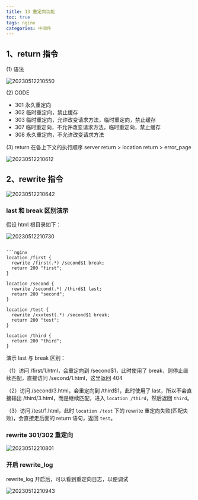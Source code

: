 ```yaml
---
title: 13 重定向功能
toc: true
tags: nginx
categories: 中间件
---
```


## 1、return 指令

(1) 语法

![20230512210550](http://s3.airtlab.com/blog/20230512210550.png)

(2) CODE

-  301 永久重定向 
-  302 临时重定向，禁止缓存 
-  303 临时重定向，允许改变请求方法，临时重定向，禁止缓存 
-  307 临时重定向，不允许改变请求方法，临时重定向，禁止缓存 
-  308 永久重定向，不允许改变请求方法 

(3) return 在各上下文的执行顺序
server return > location return > error_page

![20230512210612](http://s3.airtlab.com/blog/20230512210612.png)

## 2、rewrite 指令

![20230512210642](http://s3.airtlab.com/blog/20230512210642.png)

### last 和 break 区别演示

假设 html 根目录如下：

![20230512210730](http://s3.airtlab.com/blog/20230512210730.png)

```

```nginx
location /first {
  rewrite /first(.*) /second$1 break;
  return 200 "first";
}

location /second {
  rewrite /second(.*) /third$1 last;
  return 200 "second";
}

location /test {
  rewrite /xxxtest(.*) /second$1 break;
  return 200 "test";
}

location /third {
  return 200 "third";
}
```

演示 last 与 break 区别：

（1）访问 /first/1.html，会重定向到 /second$1，此时使用了 break，则停止继续匹配，直接访问 /second/1.html，这里返回 404

（2）访问 /second/3.html，会重定向到 /third$1，此时使用了 last，所以不会直接输出 /third/3.html，而是继续匹配，进入 `location /third`，然后返回 `third`。

（3）访问 /test/1.html，此时 `location /test` 下的 rewrite 重定向失败(匹配失败)，会直接走后面的 return 语句，返回 `test`。

### rewrite 301/302 重定向

![20230512210801](http://s3.airtlab.com/blog/20230512210801.png)

### 开启 rewrite_log

rewrite_log 开启后，可以看到重定向日志，以便调试

![20230512210943](http://s3.airtlab.com/blog/20230512210943.png)